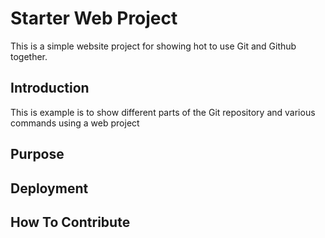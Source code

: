 # Starter Web Project
This is a simple website project for showing hot to use Git and Github together.

## Introduction
This is example is to show different parts of the Git repository and various commands using a web 
project
## Purpose

## Deployment

## How To Contribute
